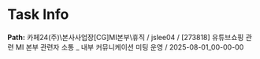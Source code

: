 # Task Info

**Path:** 카페24(주)\본사사업장\[CG]MI본부\휴직 / jslee04 / [273818] 유튜브쇼핑 관련 MI 본부 관련자 소통 _ 내부 커뮤니케이션 미팅 운영 / 2025-08-01_00-00-00

